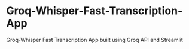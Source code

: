 # Groq-Whisper-Fast-Transcription-App
Groq-Whisper Fast Transcription App built using Groq API and Streamlit
